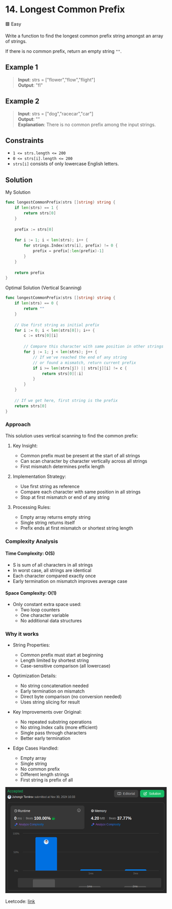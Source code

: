 # 14. Longest Common Prefix

🟩 Easy

Write a function to find the longest common prefix string amongst an array of strings.

If there is no common prefix, return an empty string `""`.

## Example 1

> **Input**: strs = ["flower","flow","flight"] \
> **Output**: "fl"

## Example 2

> **Input**: strs = ["dog","racecar","car"] \
> **Output**: "" \
> **Explanation**: There is no common prefix among the input strings.

## Constraints

* `1 <= strs.length <= 200`
* `0 <= strs[i].length <= 200`
* `strs[i]` consists of only lowercase English letters.

## Solution

My Solution

```go
func longestCommonPrefix(strs []string) string {
    if len(strs) == 1 {
        return strs[0]
    }

    prefix := strs[0]

    for i := 1; i < len(strs); i++ {
        for strings.Index(strs[i], prefix) != 0 {
            prefix = prefix[:len(prefix)-1]
        }
    }

    return prefix
}
```

Optimal Solution (Vertical Scanning)

```go
func longestCommonPrefix(strs []string) string {
    if len(strs) == 0 {
        return ""
    }
    
    // Use first string as initial prefix
    for i := 0; i < len(strs[0]); i++ {
        c := strs[0][i]
        
        // Compare this character with same position in other strings
        for j := 1; j < len(strs); j++ {
            // If we've reached the end of any string
            // or found a mismatch, return current prefix
            if i >= len(strs[j]) || strs[j][i] != c {
                return strs[0][:i]
            }
        }
    }
    
    // If we get here, first string is the prefix
    return strs[0]
}
```

### Approach

This solution uses vertical scanning to find the common prefix:

1. Key Insight:
   * Common prefix must be present at the start of all strings
   * Can scan character by character vertically across all strings
   * First mismatch determines prefix length

2. Implementation Strategy:
   * Use first string as reference
   * Compare each character with same position in all strings
   * Stop at first mismatch or end of any string

3. Processing Rules:
   * Empty array returns empty string
   * Single string returns itself
   * Prefix ends at first mismatch or shortest string length

### Complexity Analysis

#### Time Complexity: O(S)

* S is sum of all characters in all strings
* In worst case, all strings are identical
* Each character compared exactly once
* Early termination on mismatch improves average case

#### Space Complexity: O(1)

* Only constant extra space used:
  * Two loop counters
  * One character variable
  * No additional data structures

### Why it works

* String Properties:
  * Common prefix must start at beginning
  * Length limited by shortest string
  * Case-sensitive comparison (all lowercase)

* Optimization Details:
  * No string concatenation needed
  * Early termination on mismatch
  * Direct byte comparison (no conversion needed)
  * Uses string slicing for result

* Key Improvements over Original:
  * No repeated substring operations
  * No string.Index calls (more efficient)
  * Single pass through characters
  * Better early termination

* Edge Cases Handled:
  * Empty array
  * Single string
  * No common prefix
  * Different length strings
  * First string is prefix of all

![result](14.png)

Leetcode: [link](https://leetcode.com/problems/longest-common-prefix/description/)
